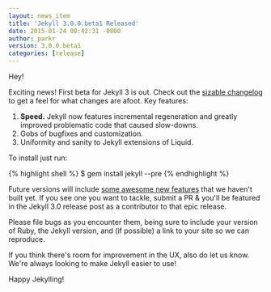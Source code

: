 ```yaml
---
layout: news_item
title: 'Jekyll 3.0.0.beta1 Released'
date: 2015-01-24 00:42:31 -0800
author: parkr
version: 3.0.0.beta1
categories: [release]
---
```


Hey!

Exciting news! First beta for Jekyll 3 is out. Check out the [sizable
changelog](https://github.com/jekyll/jekyll/blob/v3.0.0.beta1/History.markdown#head)
to get a feel for what changes are afoot. Key features:

1. **Speed.** Jekyll now features incremental regeneration and greatly
   improved problematic code that caused slow-downs.
2. Gobs of bugfixes and customization.
3. Uniformity and sanity to Jekyll extensions of Liquid.

To install just run:

{% highlight shell %}
$ gem install jekyll --pre
{% endhighlight %}

Future versions will include [some awesome new
features](https://github.com/jekyll/jekyll/issues/3324) that we haven't
built yet. If you see one you want to tackle, submit a PR & you'll be
featured in the Jekyll 3.0 release post as a contributor to that epic
release.

Please file bugs as you encounter them, being sure to include your version
of Ruby, the Jekyll version, and (if possible) a link to your site so we
can reproduce.

If you think there's room for improvement in the UX, also do let us know.
We're always looking to make Jekyll easier to use!

Happy Jekylling!
